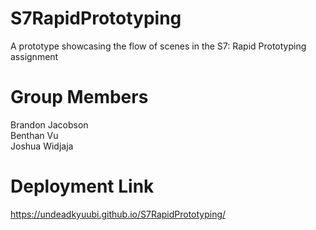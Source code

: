 # S7RapidPrototyping
A prototype showcasing the flow of scenes in the S7: Rapid Prototyping assignment  

# Group Members
Brandon Jacobson  
Benthan Vu  
Joshua Widjaja  

# Deployment Link
https://undeadkyuubi.github.io/S7RapidPrototyping/  

